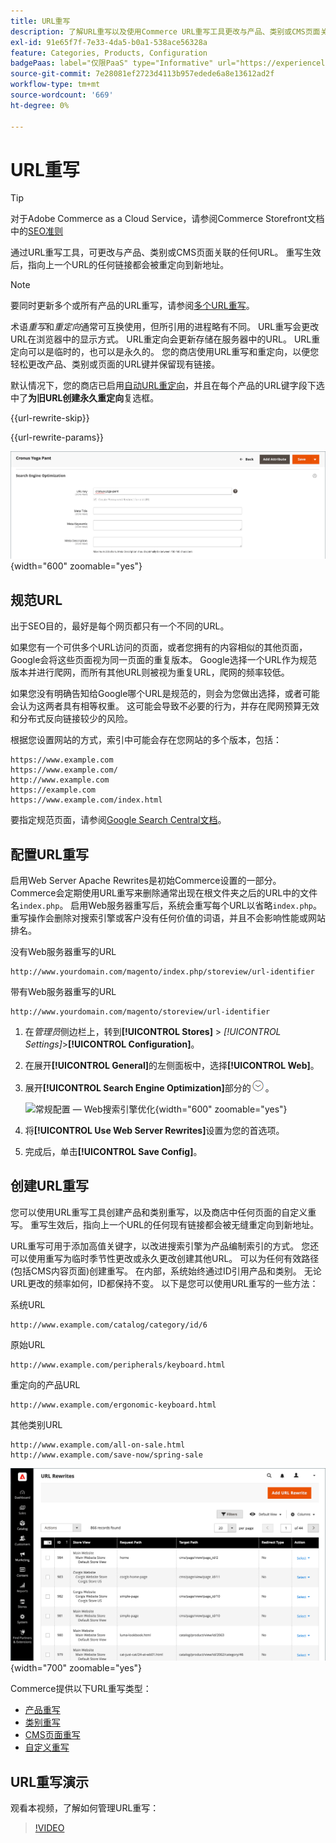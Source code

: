 ```yaml
---
title: URL重写
description: 了解URL重写以及使用Commerce URL重写工具更改与产品、类别或CMS页面关联的URL。
exl-id: 91e65f7f-7e33-4da5-b0a1-538ace56328a
feature: Categories, Products, Configuration
badgePaas: label="仅限PaaS" type="Informative" url="https://experienceleague.adobe.com/zh-hans/docs/commerce/user-guides/product-solutions" tooltip="仅适用于云项目(Adobe管理的PaaS基础架构)和内部部署项目上的Adobe Commerce 。"
source-git-commit: 7e28081ef2723d4113b957edede6a8e13612ad2f
workflow-type: tm+mt
source-wordcount: '669'
ht-degree: 0%

---
```


# URL重写

>[!TIP]
>
>对于Adobe Commerce as a Cloud Service，请参阅Commerce Storefront文档中的[SEO准则](https://experienceleague.adobe.com/developer/commerce/storefront/setup/seo/indexing/?lang=zh-Hans)

通过URL重写工具，可更改与产品、类别或CMS页面关联的任何URL。 重写生效后，指向上一个URL的任何链接都会被重定向到新地址。

>[!NOTE]
>
>要同时更新多个或所有产品的URL重写，请参阅[多个URL重写](url-rewrite-product.md#multiple-url-rewrites)。

术语&#x200B;_重写_&#x200B;和&#x200B;_重定向_&#x200B;通常可互换使用，但所引用的进程略有不同。 URL重写会更改URL在浏览器中的显示方式。 URL重定向会更新存储在服务器中的URL。 URL重定向可以是临时的，也可以是永久的。 您的商店使用URL重写和重定向，以便您轻松更改产品、类别或页面的URL键并保留现有链接。

默认情况下，您的商店已启用[自动URL重定向](url-redirect-product-automatic.md)，并且在每个产品的URL键字段下选中了&#x200B;**为旧URL创建永久重定向**&#x200B;复选框。

{{url-rewrite-skip}}

{{url-rewrite-params}}

![搜索引擎优化 — 创建永久URL重定向](./assets/product-search-engine-optimization-create-permanent-redirect.png){width="600" zoomable="yes"}

## 规范URL

出于SEO目的，最好是每个网页都只有一个不同的URL。

如果您有一个可供多个URL访问的页面，或者您拥有的内容相似的其他页面，Google会将这些页面视为同一页面的重复版本。 Google选择一个URL作为规范版本并进行爬网，而所有其他URL则被视为重复URL，爬网的频率较低。

如果您没有明确告知给Google哪个URL是规范的，则会为您做出选择，或者可能会认为这两者具有相等权重。 这可能会导致不必要的行为，并存在爬网预算无效和分布式反向链接较少的风险。

根据您设置网站的方式，索引中可能会存在您网站的多个版本，包括：

    https://www.example.com
    https://www.example.com/
    http://www.example.com
    https://example.com
    https://www.example.com/index.html

要指定规范页面，请参阅[Google Search Central文档](https://developers.google.com/search/docs/crawling-indexing/consolidate-duplicate-urls)。

## 配置URL重写

启用Web Server Apache Rewrites是初始Commerce设置的一部分。 Commerce会定期使用URL重写来删除通常出现在根文件夹之后的URL中的文件名`index.php`。 启用Web服务器重写后，系统会重写每个URL以省略`index.php`。 重写操作会删除对搜索引擎或客户没有任何价值的词语，并且不会影响性能或网站排名。

没有Web服务器重写的URL

    http://www.yourdomain.com/magento/index.php/storeview/url-identifier

带有Web服务器重写的URL

    http://www.yourdomain.com/magento/storeview/url-identifier

1. 在&#x200B;_管理员_&#x200B;侧边栏上，转到&#x200B;**[!UICONTROL Stores]** > _[!UICONTROL Settings]_>**[!UICONTROL Configuration]**。

1. 在展开&#x200B;**[!UICONTROL General]**&#x200B;的左侧面板中，选择&#x200B;**[!UICONTROL Web]**。

1. 展开&#x200B;**[!UICONTROL Search Engine Optimization]**&#x200B;部分的![扩展选择器](../assets/icon-display-expand.png)。

   ![常规配置 — Web搜索引擎优化](../configuration-reference/general/assets/web-search-engine-optimization.png){width="600" zoomable="yes"}

1. 将&#x200B;**[!UICONTROL Use Web Server Rewrites]**&#x200B;设置为您的首选项。

1. 完成后，单击&#x200B;**[!UICONTROL Save Config]**。

## 创建URL重写

您可以使用URL重写工具创建产品和类别重写，以及商店中任何页面的自定义重写。 重写生效后，指向上一个URL的任何现有链接都会被无缝重定向到新地址。

URL重写可用于添加高值关键字，以改进搜索引擎为产品编制索引的方式。 您还可以使用重写为临时季节性更改或永久更改创建其他URL。 可以为任何有效路径(包括CMS内容页面)创建重写。 在内部，系统始终通过ID引用产品和类别。 无论URL更改的频率如何，ID都保持不变。 以下是您可以使用URL重写的一些方法：

系统URL

    http://www.example.com/catalog/category/id/6

原始URL

    http://www.example.com/peripherals/keyboard.html

重定向的产品URL

    http://www.example.com/ergonomic-keyboard.html

其他类别URL

    http://www.example.com/all-on-sale.html
    http://www.example.com/save-now/spring-sale

![URL重写网格](./assets/url-rewrites.png){width="700" zoomable="yes"}

Commerce提供以下URL重写类型：

* [产品重写](url-rewrite-product.md)
* [类别重写](url-rewrite-category.md)
* [CMS页面重写](url-rewrite-cms-page.md)
* [自定义重写](url-rewrite-custom.md)

## URL重写演示

观看本视频，了解如何管理URL重写：

>[!VIDEO](https://video.tv.adobe.com/v/3410123?quality=12&learn=on&captions=chi_hans)
